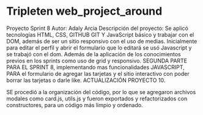 # Tripleten web_project_around

Proyecto Sprint 8
Autor: Adaly Arcia
Descripción del proyecto: Se aplicó tecnologías HTML, CSS, GITHUB GIT Y JavaScript básico y trabajar con el DOM, además de ser un sitio responsivo con el uso de medias. Inicialmente para editar el perfil y abrir el formulario que lo editará se usó Javascript y se trabajó con el dom. Además de la aplicación de los conocimientos previos en los sprints como uso de grid y responsivo.
SEGUNDA PARTE PARA EL SPRINT 8, implementando mas funcionalidades JAVASCRIPT, PARA el formulario de agregar las tarjetas y el sitio interactivo con poder borrar las tarjetas o darle like.
ACTUALIZACIÓN PROYECTO 10.

SE procedió a la organización del código, por lo que se agregaron archivos modales como card.js, utils.js y fueron exportados y refactorizados con constructores, para un código más limpio y ordenado.
